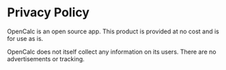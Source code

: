# Privacy Policy

OpenCalc is an open source app. This product is provided at no cost and is for use as is.

OpenCalc does not itself collect any information on its users. There are no advertisements or tracking.
